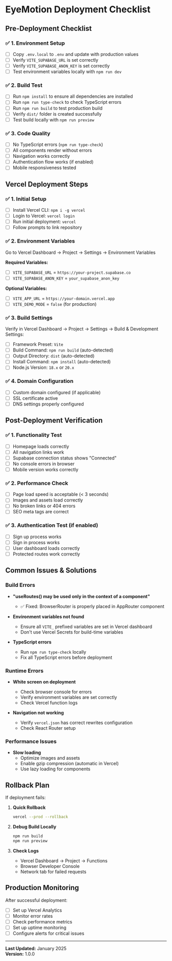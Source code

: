 # EyeMotion Deployment Checklist

## Pre-Deployment Checklist

### ✅ 1. Environment Setup
- [ ] Copy `.env.local` to `.env` and update with production values
- [ ] Verify `VITE_SUPABASE_URL` is set correctly
- [ ] Verify `VITE_SUPABASE_ANON_KEY` is set correctly
- [ ] Test environment variables locally with `npm run dev`

### ✅ 2. Build Test
- [ ] Run `npm install` to ensure all dependencies are installed
- [ ] Run `npm run type-check` to check TypeScript errors
- [ ] Run `npm run build` to test production build
- [ ] Verify `dist/` folder is created successfully
- [ ] Test build locally with `npm run preview`

### ✅ 3. Code Quality
- [ ] No TypeScript errors (`npm run type-check`)
- [ ] All components render without errors
- [ ] Navigation works correctly
- [ ] Authentication flow works (if enabled)
- [ ] Mobile responsiveness tested

## Vercel Deployment Steps

### ✅ 1. Initial Setup
- [ ] Install Vercel CLI: `npm i -g vercel`
- [ ] Login to Vercel: `vercel login`
- [ ] Run initial deployment: `vercel`
- [ ] Follow prompts to link repository

### ✅ 2. Environment Variables
Go to Vercel Dashboard → Project → Settings → Environment Variables

**Required Variables:**
- [ ] `VITE_SUPABASE_URL` = `https://your-project.supabase.co`
- [ ] `VITE_SUPABASE_ANON_KEY` = `your_supabase_anon_key`

**Optional Variables:**
- [ ] `VITE_APP_URL` = `https://your-domain.vercel.app`
- [ ] `VITE_DEMO_MODE` = `false` (for production)

### ✅ 3. Build Settings
Verify in Vercel Dashboard → Project → Settings → Build & Development Settings:
- [ ] Framework Preset: `Vite`
- [ ] Build Command: `npm run build` (auto-detected)
- [ ] Output Directory: `dist` (auto-detected)
- [ ] Install Command: `npm install` (auto-detected)
- [ ] Node.js Version: `18.x` or `20.x`

### ✅ 4. Domain Configuration
- [ ] Custom domain configured (if applicable)
- [ ] SSL certificate active
- [ ] DNS settings properly configured

## Post-Deployment Verification

### ✅ 1. Functionality Test
- [ ] Homepage loads correctly
- [ ] All navigation links work
- [ ] Supabase connection status shows "Connected"
- [ ] No console errors in browser
- [ ] Mobile version works correctly

### ✅ 2. Performance Check
- [ ] Page load speed is acceptable (< 3 seconds)
- [ ] Images and assets load correctly
- [ ] No broken links or 404 errors
- [ ] SEO meta tags are correct

### ✅ 3. Authentication Test (if enabled)
- [ ] Sign up process works
- [ ] Sign in process works
- [ ] User dashboard loads correctly
- [ ] Protected routes work correctly

## Common Issues & Solutions

### Build Errors
- **"useRoutes() may be used only in the context of a <Router> component"**
  - ✅ Fixed: BrowserRouter is properly placed in AppRouter component

- **Environment variables not found**
  - Ensure all `VITE_` prefixed variables are set in Vercel dashboard
  - Don't use Vercel Secrets for build-time variables

- **TypeScript errors**
  - Run `npm run type-check` locally
  - Fix all TypeScript errors before deployment

### Runtime Errors
- **White screen on deployment**
  - Check browser console for errors
  - Verify environment variables are set correctly
  - Check Vercel function logs

- **Navigation not working**
  - Verify `vercel.json` has correct rewrites configuration
  - Check React Router setup

### Performance Issues
- **Slow loading**
  - Optimize images and assets
  - Enable gzip compression (automatic in Vercel)
  - Use lazy loading for components

## Rollback Plan

If deployment fails:

1. **Quick Rollback**
   ```bash
   vercel --prod --rollback
   ```

2. **Debug Build Locally**
   ```bash
   npm run build
   npm run preview
   ```

3. **Check Logs**
   - Vercel Dashboard → Project → Functions
   - Browser Developer Console
   - Network tab for failed requests

## Production Monitoring

After successful deployment:

- [ ] Set up Vercel Analytics
- [ ] Monitor error rates
- [ ] Check performance metrics
- [ ] Set up uptime monitoring
- [ ] Configure alerts for critical issues

---

**Last Updated:** January 2025  
**Version:** 1.0.0